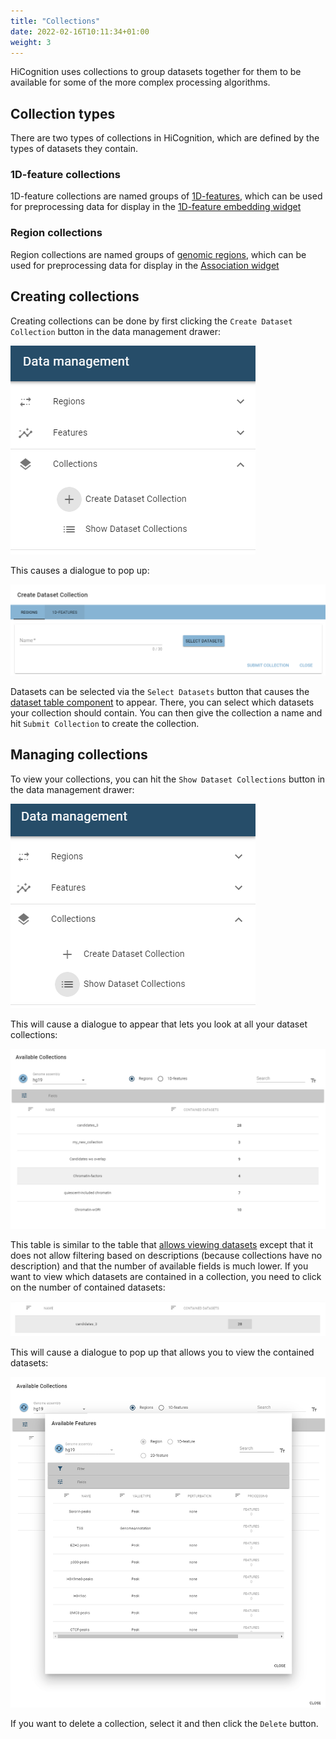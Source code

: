 ```yaml
---
title: "Collections"
date: 2022-02-16T10:11:34+01:00
weight: 3
---
```


HiCognition uses collections to group datasets together for them to be available for some of the more complex processing algorithms.

## Collection types

There are two types of collections in HiCognition, which are defined by the types of datasets they contain.

### 1D-feature collections

1D-feature collections are named groups of [1D-features](/docs/data_management/features/#bigwig-files-1d-features), which can be used for preprocessing data for display in the [1D-feature embedding widget](/docs/widgets/1d_feature_embedding/)

### Region collections

Region collections are named groups of [genomic regions](/docs/data_management/regions/), which can be used for preprocessing data for display in the [Association widget](/docs/widgets/association/)

## Creating collections

Creating collections can be done by first clicking the `Create Dataset Collection` button in the data management drawer:

![create collection menu](/docs/create_collection_menu.png)

This causes a dialogue to pop up:

![create collection dialogue](/docs/create_dataset_collection_dialogue.png)

Datasets can be selected via the `Select Datasets` button that causes the [dataset table component](/docs/data_management/regions/#viewing) to appear. There, you can select which datasets your collection should contain. You can then give the collection a name and hit `Submit Collection` to create the collection. 

## Managing collections

To view your collections, you can hit the `Show Dataset Collections` button in the data management drawer:

![show dataset collections menu](/docs/show_dataset_collections_menu.png)

This will cause a dialogue to appear that lets you look at all your dataset collections:

![collection table](/docs/dataset_collection_table.png)

This table is similar to the table that [allows viewing datasets](/docs/data_management/regions/#viewing) except that it does not allow filtering based on descriptions (because collections have no description) and that the number of available fields is much lower. If you want to view which datasets are contained in a collection, you need to click on the number of contained datasets:

![click contained datasets](/docs/click_on_contained_datasets.png)

This will cause a dialogue to pop up that allows you to view the contained datasets:

![contained dataset table](/docs/contained_dataset_table.png)

If you want to delete a collection, select it and then click the `Delete` button.